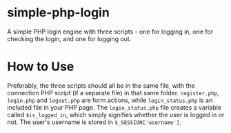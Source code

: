 # simple-php-login
A simple PHP login engine with three scripts - one for logging in, one for checking the login, and one for logging out.

# How to Use
Preferably, the three scripts should all be in the same file, with the connection PHP script (if a separate file) in that same folder.  `register.php`, `login.php` and `logout.php` are form actions, while `login_status.php` is an included file in your PHP page.
The `login_status.php` file creates a variable called `$is_logged_in`, which simply signifies whether the user is logged in or not.  The user's username is stored in `$_SESSION['username']`.
